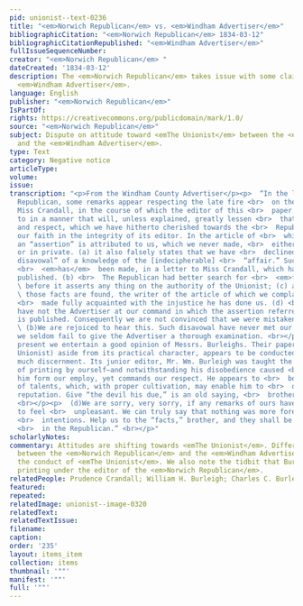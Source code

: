 ```yaml
---
pid: unionist--text-0236
title: "<em>Norwich Republican</em> vs. <em>Windham Advertiser</em>"
bibliographicCitation: "<em>Norwich Republican</em> 1834-03-12"
bibliographicCitationRepublished: "<em>Windham Advertiser</em>"
fullIssueSequenceNumber: 
creator: "<em>Norwich Republican</em> "
dateCreated: '1834-03-12'
description: The <em>Norwich Republican</em> takes issue with some claims from the
  <em>Windham Advertiser</em>.
language: English
publisher: "<em>Norwich Republican</em>"
IsPartOf: 
rights: https://creativecommons.org/publicdomain/mark/1.0/
source: "<em>Norwich Republican</em>"
subject: Dispute on attitude toward <emThe Unionist</em> between the <em>Norwich Republican</em>
  and the <em>Windham Advertiser</em>.
type: Text
category: Negative notice
articleType: 
volume: 
issue: 
transcription: "<p>From the Windham County Advertiser</p><p>  “In the last Norwich
  Republican, some remarks appear respecting the late fire <br>  on the premises of
  Miss Crandall, in the course of which the editor of this <br>  paper is alluded
  to in a manner that will, unless explained, greatly lessen <br>  that confidence
  and respect, which we have hitherto cherished towards the <br>  Republican, and
  our faith in the integrity of its editor. In the article of <br>  which we speak,
  an “assertion” is attributed to us, which we never made, <br>  either in public
  or in private. (a) it also falsely states that we have <br>  declined making any
  disavowal” of a knowledge of the [indecipherable] <br>  “affair.” Such a disavowal
  <br>  <em>has</em>  been made, in a letter to Miss Crandall, which has since been
  published. (b) <br>  The Republican had better search for <br>  <em>facts,</em>
  \ before it asserts any thing on the authority of the Unionist; (c) and when <br>
  \ those facts are found, the writer of the article of which we complain, will be
  <br>  made fully acquainted with the injustice he has done us. (d) <br></p><p>  (a)We
  have not the Advertiser at our command in which the assertion referred <br>  to,
  is published. Consequently we are not convinced that we were mistaken. <br></p><p>
  \ (b)We are rejoiced to hear this. Such disavowal have never met our eye, <br>  although
  we seldom fail to give the Advertiser a thorough examination. <br></p><p>  (c)At
  present we entertain a good opinion of Messrs. Burleighs. Their paper <br>  (the
  Unionist) aside from its practical character, appears to be conducted <br>  with
  much discernment. Its junior editor, Mr. Wm. Burleigh was taught the <br>  rudiments
  of printing by ourself—and notwithstanding his disobedience caused <br>  us to discharge
  him form our employ, yet commands our respect. He appears to <br>  be possessed
  of talents, which, with proper cultivation, may enable him to <br>  obtain an enviable
  reputation. Give “the devil his due,” is an old saying, <br>  brother Holbrook.
  <br></p><p>  (d)We are sorry, very sorry, if any remarks of ours have caused thee
  to feel <br>  unpleasant. We can truly say that nothing was more foreign from our
  <br>  intentions. Help us to the “facts,” brother, and they shall be duly published
  <br>  in the Republican.” <br></p>"
scholarlyNotes: 
commentary: Attitudes are shifting towards <emThe Unionist</em>. Differences emerge
  between the <em>Norwich Republican</em> and the <em>Windham Advertiser</em>.concerning
  the conduct of <emThe Unionist</em>. We also note the tidbit that Burleigh studied
  printing under the editor of the <em>Norwich Republican</em>.
relatedPeople: Prudence Crandall; William H. Burleigh; Charles C. Burleigh
featured: 
repeated: 
relatedImage: unionist--image-0320
relatedText: 
relatedTextIssue: 
filename: 
caption: 
order: '235'
layout: items_item
collection: items
thumbnail: '""'
manifest: '""'
full: '""'
---
```

